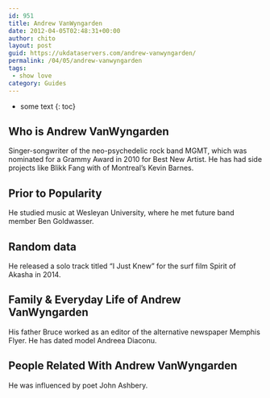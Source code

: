 ```yaml
---
id: 951
title: Andrew VanWyngarden
date: 2012-04-05T02:48:31+00:00
author: chito
layout: post
guid: https://ukdataservers.com/andrew-vanwyngarden/
permalink: /04/05/andrew-vanwyngarden
tags:
 - show love
category: Guides
---
```


* some text
{: toc}


## Who is  Andrew VanWyngarden
                  
                  
                  
Singer-songwriter of the neo-psychedelic rock band MGMT, which was nominated for a Grammy Award in 2010 for Best New Artist. He has had side projects like Blikk Fang with of Montreal&#8217;s Kevin Barnes.
                  
                
                
                
## Prior to Popularity 
                  
                  
                  
He studied music at Wesleyan University, where he met future band member Ben Goldwasser.
                  
                
                
                
## Random data 
                  
                  
                  
He released a solo track titled &#8220;I Just Knew&#8221; for the surf film Spirit of Akasha in 2014.
                  
                
                
                
## Family & Everyday Life of Andrew VanWyngarden
                  
                  
                  
His father Bruce worked as an editor of the alternative newspaper Memphis Flyer. He has dated model Andreea Diaconu.
                  
                
                
                
## People Related With  Andrew VanWyngarden
                  
                  
                  
He was influenced by poet John Ashbery.
                  
                
              
            
          
          
          
    
    
  
